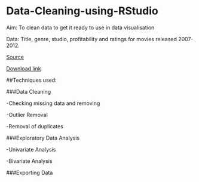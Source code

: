 # Data-Cleaning-using-RStudio

Aim: To clean data to get it ready to use in data visualisation

Data: Title, genre, studio, profitability and ratings for movies released 2007-2012. 

[Source](https://www.informationIsBeautiful.net/data) 

[Download link](https://public.tableau.com/app/sample-data/HollywoodsMostProfitableStories.csv)

##Techniques used: 

###Data Cleaning 

  -Checking missing data and removing

  -Outlier Removal 
  
  -Removal of duplicates
  
  
###Exploratory Data Analysis
  
  -Univariate Analysis
  
  -Bivariate Analysis
  
  
###Exporting Data

 









